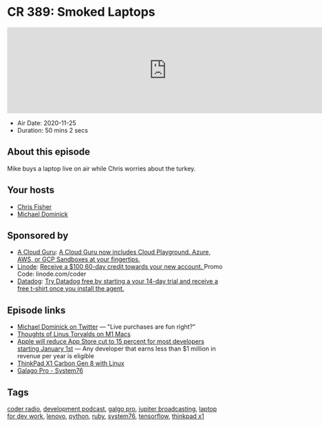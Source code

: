 # CR 389: Smoked Laptops

<iframe src="https://player.fireside.fm/v2/MLf2ZzhC+PwSpnXxc?theme=dark" width="740" height="200" frameborder="0" scrolling="no"></iframe>

* Air Date: 2020-11-25
* Duration: 50 mins 2 secs

## About this episode

Mike buys a laptop live on air while Chris worries about the turkey.

## Your hosts
* [Chris Fisher](https://coder.show/hosts/chrislas)
* [Michael Dominick](https://coder.show/hosts/michael)

## Sponsored by

  * [A Cloud Guru](https://acloudguru.com): [A Cloud Guru now includes Cloud Playground. Azure, AWS, or GCP Sandboxes at your fingertips.](https://acloudguru.com)
  * [Linode](https://linode.com/coder): [Receive a $100 60-day credit towards your new account. ](https://linode.com/coder) Promo Code: linode.com/coder
  * [Datadog](http://datadog.com/coderradio): [Try Datadog free by starting a your 14-day trial and receive a free t-shirt once you install the agent.](http://datadog.com/coderradio)



## Episode links

  * [Michael Dominick on Twitter](https://twitter.com/dominucco/status/1330910331217055744 "Michael Dominick on Twitter") — "Live purchases are fun right?"
  * [Thoughts of Linus Torvalds on M1 Macs](https://www.reddit.com/r/linux/comments/jz16o9/thoughts_of_linus_torvalds_on_m1_macs/ "Thoughts of Linus Torvalds on M1 Macs")
  * [Apple will reduce App Store cut to 15 percent for most developers starting January 1st](https://www.theverge.com/2020/11/18/21572302/apple-app-store-small-business-program-commission-cut-15-percent-reduction "Apple will reduce App Store cut to 15 percent for most developers starting January 1st") — Any developer that earns less than $1 million in revenue per year is eligible
  * [ThinkPad X1 Carbon Gen 8 with Linux](https://www.lenovo.com/us/en/laptops/thinkpad/thinkpad-x1/X1-Carbon-Gen-8-/p/20U9CTO1WWENUS2/customize "ThinkPad X1 Carbon Gen 8 with Linux")
  * [Galago Pro - System76](https://system76.com/laptops/galago "Galago Pro - System76")



## Tags

[coder radio](https://coder.show/tags/coder%20radio), [development podcast](https://coder.show/tags/development%20podcast), [galgo pro](https://coder.show/tags/galgo%20pro), [jupiter broadcasting](https://coder.show/tags/jupiter%20broadcasting), [laptop for dev work](https://coder.show/tags/laptop%20for%20dev%20work), [lenovo](https://coder.show/tags/lenovo), [python](https://coder.show/tags/python), [ruby](https://coder.show/tags/ruby), [system76](https://coder.show/tags/system76), [tensorflow](https://coder.show/tags/tensorflow), [thinkpad x1](https://coder.show/tags/thinkpad%20x1)